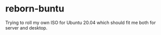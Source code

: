 # reborn-buntu
Trying to roll my own ISO for Ubuntu 20.04 which should fit me both for server and desktop.
